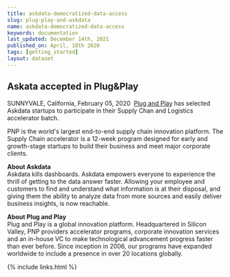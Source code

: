 ```yaml
---
title: askdata-democratized-data-access
slug: plug-play-and-askdata
name: askdata-democratized-data-access
keywords: documentation
last_updated: December 14th, 2021
published_on: April, 18th 2020
tags: [getting_started]
layout: dataset
---
```


## Askata accepted in Plug&Play

<p>SUNNYVALE, California, February 05, 2020 &nbsp;<a href="https://www.plugandplaytechcenter.com/">Plug and Play</a> has selected Askdata startups to participate in their Supply Chan and Logistics accelerator batch.</p><p>PNP is the world's largest end-to-end supply chain innovation platform. The Supply Chain accelerator is a 12-week program designed for early and growth-stage startups to build their business and meet major corporate clients.</p><p><strong>About Askdata<br></strong>Askdata kills dashboards. Askdata empowers everyone to experience the thrill of getting to the data answer faster. Allowing your employee and customers to find and understand what information is at their disposal, and giving them the ability to analyze data from more sources and easily deliver business insights, is now reachable. </p><p>‍<strong>About Plug and Play<br></strong>Plug and Play is a global innovation platform. Headquartered in Silicon Valley, PNP&nbsp;providers accelerator programs, corporate innovation services and an in-house VC to make technological advancement progress faster than ever before. Since inception in 2006, our programs have expanded worldwide to include a presence in over 20 locations globally.<br></p>

  {% include links.html %}

  